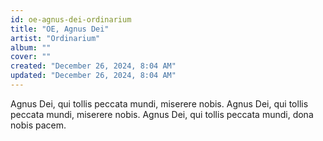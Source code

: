 ```yaml
---
id: oe-agnus-dei-ordinarium
title: "OE, Agnus Dei"
artist: "Ordinarium"
album: ""
cover: ""
created: "December 26, 2024, 8:04 AM"
updated: "December 26, 2024, 8:04 AM"
---
```


Agnus Dei, qui tollis peccata mundi, 
miserere nobis.
Agnus Dei, qui tollis peccata mundi,
miserere nobis.
Agnus Dei, qui tollis peccata mundi,
dona nobis pacem.